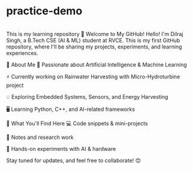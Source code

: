 # practice-demo
<br>
This is my learning repository
🌟 Welcome to My GitHub!
Hello! I'm Dilraj Singh, a B.Tech CSE (AI & ML) student at RVCE. This is my first GitHub repository, where I'll be sharing my projects, experiments, and learning experiences.

🚀 About Me
🔬 Passionate about Artificial Intelligence & Machine Learning

⚡ Currently working on Rainwater Harvesting with Micro-Hydroturbine project

💡 Exploring Embedded Systems, Sensors, and Energy Harvesting

🖥️ Learning Python, C++, and AI-related frameworks

📌 What You'll Find Here
💻 Code snippets & mini-projects

📂 Notes and research work

🔧 Hands-on experiments with AI & hardware

Stay tuned for updates, and feel free to collaborate! 😊
